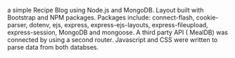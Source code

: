 a simple Recipe Blog using Node.js and MongoDB.
Layout built with Bootstrap and  NPM packages. 
Packages include: connect-flash, cookie-parser, dotenv, ejs, express, express-ejs-layouts, express-fileupload, express-session, MongoDB and mongoose.
A third party API ( MealDB) was connected by using a second router. 
Javascript and CSS were written to parse data from both databses. 